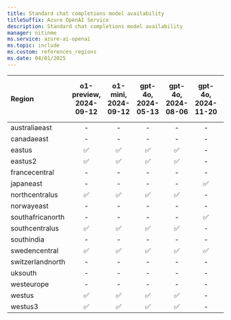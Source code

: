 ```yaml
---
title: Standard chat completions model availability
titleSuffix: Azure OpenAI Service
description: Standard chat completions model availability
manager: nitinme
ms.service: azure-ai-openai
ms.topic: include
ms.custom: references_regions
ms.date: 04/01/2025
---
```


| **Region**   | **o1-preview**, **2024-09-12**   | **o1-mini**, **2024-09-12**   | **gpt-4o**, **2024-05-13**   | **gpt-4o**, **2024-08-06**   | **gpt-4o**, **2024-11-20**   | **gpt-4o-mini**, **2024-07-18**   | **gpt-4**, **0613**   | **gpt-4**, **1106-Preview**   | **gpt-4**, **0125-Preview**   | **gpt-4**, **vision-preview**   | **gpt-4**, **turbo-2024-04-09**   | **gpt-4-32k**, **0613**   | **gpt-35-turbo**, **1106**   | **gpt-35-turbo**, **0125**   | **gpt-35-turbo-16k**, **0613**   |
|:-----------------|:------------------------------:|:---------------------------:|:--------------------------:|:--------------------------:|:--------------------------:|:-------------------------------:|:-------------------:|:---------------------------:|:---------------------------:|:-----------------------------:|:-------------------------------:|:-----------------------:|:--------------------------:|:--------------------------:|:------------------------------:|
| australiaeast    | -                          | -                       | -                      | -                      | -                      | -                           | ✅                | ✅                        | -                       | ✅                          | -                           | ✅                    | ✅                       | ✅                       | ✅                           |
| canadaeast       | -                          | -                       | -                      | -                      | -                      | -                           | ✅                | ✅                        | -                       | -                         | -                           | ✅                    | ✅                       | ✅                       | ✅                           |
| eastus           | ✅                           | ✅                        | ✅                       | ✅                       | -                      | ✅                            | ✅                | -                       | ✅                        | -                         | ✅                            | -                   | -                      | ✅                       | ✅                           |
| eastus2          | ✅                           | ✅                        | ✅                       | ✅                       | -                      | ✅                            | ✅                | ✅                        | -                       | -                         | ✅                            | -                   | -                      | ✅                       | ✅                           |
| francecentral    | -                          | -                       | -                      | -                      | -                      | -                           | ✅                | ✅                        | -                       | -                         | -                           | ✅                    | ✅                       | ✅                       | ✅                           |
| japaneast        | -                          | -                       | -                      | -                      | ✅                       | -                           | -               | -                       | -                       | ✅                          | -                           | -                   | -                      | ✅                       | ✅                           |
| northcentralus   | ✅                           | ✅                        | ✅                       | ✅                       | -                      | ✅                            | ✅                | -                       | ✅                        | -                         | ✅                            | -                   | -                      | ✅                       | ✅                           |
| norwayeast       | -                          | -                       | -                      | -                      | -                      | -                           | -               | ✅                        | -                       | -                         | -                           | -                   | -                      | -                      | -                          |
| southafricanorth | -                          | -                       | -                      | -                      | ✅                       | -                           | -               | -                       | -                       | -                         | -                           | -                   | -                      | -                      | -                          |
| southcentralus   | ✅                           | ✅                        | ✅                       | ✅                       | -                      | ✅                            | -               | -                       | ✅                        | -                         | ✅                            | -                   | -                      | ✅                       | -                          |
| southindia       | -                          | -                       | -                      | -                      | -                      | -                           | -               | ✅                        | -                       | -                         | -                           | -                   | ✅                       | ✅                       | -                          |
| swedencentral    | ✅                           | ✅                        | ✅                       | ✅                       | ✅                       | ✅                            | ✅                | ✅                        | -                       | ✅                          | ✅                            | ✅                    | ✅                       | ✅                       | ✅                           |
| switzerlandnorth | -                          | -                       | -                      | -                      | -                      | -                           | ✅                | -                       | -                       | ✅                          | -                           | ✅                    | -                      | ✅                       | ✅                           |
| uksouth          | -                          | -                       | -                      | -                      | -                      | -                           | -               | ✅                        | ✅                        | -                         | -                           | -                   | ✅                       | ✅                       | ✅                           |
| westeurope       | -                          | -                       | -                      | -                      | -                      | -                           | -               | -                       | -                       | -                         | -                           | -                   | -                      | ✅                       | -                          |
| westus           | ✅                           | ✅                        | ✅                       | ✅                       | -                      | ✅                            | -               | ✅                        | -                       | ✅                          | ✅                            | -                   | ✅                       | ✅                       | -                          |
| westus3          | ✅                           | ✅                        | ✅                       | ✅                       | -                      | ✅                            | -               | ✅                        | -                       | -                         | ✅                            | -                   | -                      | ✅                       | -                          |
